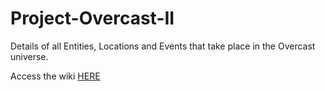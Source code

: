 # Project-Overcast-II
Details of all Entities, Locations and Events that take place in the Overcast universe.

Access the wiki [HERE](https://github.com/OmegawSquareBrackets/Project-Overcast-II/wiki)
